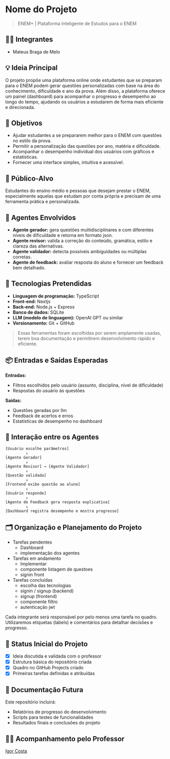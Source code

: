 # Nome do Projeto
> ENEM+ | Plataforma Inteligente de Estudos para o ENEM

## 👨‍🎓 Integrantes
- Mateus Braga de Melo

## 💡 Ideia Principal
O projeto propõe uma plataforma online onde estudantes que se preparam para o ENEM podem gerar questões personalizadas com base na área do conhecimento, dificuldade e ano da prova. Além disso, a plataforma oferece um painel (dashboard) para acompanhar o progresso e desempenho ao longo do tempo, ajudando os usuários a estudarem de forma mais eficiente e direcionada.

## 🎯 Objetivos
- Ajudar estudantes a se prepararem melhor para o ENEM com questões no estilo da prova.
- Permitir a personalização das questões por ano, matéria e dificuldade.
- Acompanhar o desempenho individual dos usuários com gráficos e estatísticas.
- Fornecer uma interface simples, intuitiva e acessível.

## 👥 Público-Alvo
Estudantes do ensino médio e pessoas que desejam prestar o ENEM, especialmente aquelas que estudam por conta própria e precisam de uma ferramenta prática e personalizada.

## 🤖 Agentes Envolvidos
- **Agente gerador:** gera questões multidisciplinares e com diferentes níveis de dificuldade e retorna em formato json.
- **Agente revisor:** valida a correção do conteúdo, gramática, estilo e clareza das alternativas.
- **Agente validador:** detecta possíveis ambiguidades ou múltiplas corretas.
- **Agente de feedback:** avaliar resposta do aluno e fornecer um feedback bem detalhado.

## 🧱 Tecnologias Pretendidas
- **Linguagem de programação:** TypeScript
- **Front-end:** Nextjs
- **Back-end:** Node.js + Express 
- **Banco de dados:** SQLite 
- **LLM (modelo de linguagem):** OpenAI GPT ou similar 
- **Versionamento:** Git + GitHub

> Essas ferramentas foram escolhidas por serem amplamente usadas, terem boa documentação e permitirem desenvolvimento rápido e eficiente.

## 📦 Entradas e Saídas Esperadas
**Entradas:**
- Filtros escolhidos pelo usuário (assunto, disciplina, nível de dificuldade)
- Respostas do usuário às questões

**Saídas:**
- Questões geradas por llm
- Feedback de acertos e erros
- Estatísticas de desempenho no dashboard

## 🔁 Interação entre os Agentes

```plaintext
[Usuário escolhe parâmetros]
         ↓
[Agente Gerador]
         ↓
[Agente Revisor] → [Agente Validador]
         ↓
[Questão validada]
         ↓
[Frontend exibe questão ao aluno]
         ↓
[Usuário responde]
         ↓
[Agente de Feedback gera resposta explicativa]
         ↓
[Dashboard registra desempenho e mostra progresso]
```


## 🗂️ Organização e Planejamento do Projeto
- Tarefas pendentes
  - Dashboard
  - implementação dos agentes
- Tarefas em andamento
  - Implementar
  - componente listagem de questoes
  - signin front
- Tarefas concluídas
  - escolha das tecnologias
  - signin / signup (backend)
  - signup (frontend)
  - componente filtro
  - autenticação jwt
     
Cada integrante será responsável por pelo menos uma tarefa no quadro.
Utilizaremos etiquetas (labels) e comentários para detalhar decisões e progresso.

## 📌 Status Inicial do Projeto
- [X] Ideia discutida e validada com o professor
- [X] Estrutura básica do repositório criada
- [X] Quadro no GitHub Projects criado
- [X] Primeiras tarefas definidas e atribuídas

## 📄 Documentação Futura
Este repositório incluirá:
- Relatórios de progresso do desenvolvimento
- Scripts para testes de funcionalidades
- Resultados finais e conclusões do projeto

## 👨‍🏫 Acompanhamento pelo Professor
[Igor Costa](https://github.com/igorbarcosta)

